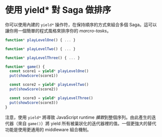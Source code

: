 # 使用 yield* 對 Saga 做排序

你可以使用內建的 `yield*` 操作符，在保持順序的方式來組合多個 Saga。這可以讓你用一個簡單的程式風格來排序你的 *marcro-tasks*。

```javascript
function* playLevelOne() { ... }

function* playLevelTwo() { ... }

function* playLevelThree() { ... }

function* game() {
  const score1 = yield* playLevelOne()
  put(showScore(score1))

  const score2 = yield* playLevelTwo()
  put(showScore(score2))

  const score3 = yield* playLevelThree()
  put(showScore(score3))
}
```

注意，使用 `yield*` 將導致 JavaScript runtime *擴散*到整個序列。由此產生的迭代器（來自 `game()`）將 yield 所有被巢狀化的迭代器裡的值。一個更強大的替代功能是使用更通用的 middleware 組合機制。
